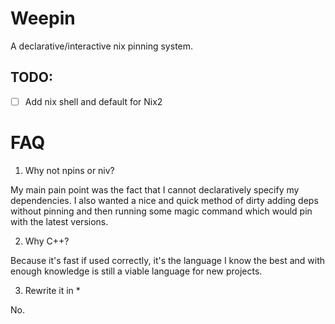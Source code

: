 # Weepin

A declarative/interactive nix pinning system.

TODO:
- 
- [ ] Add nix shell and default for Nix2

# FAQ

1. Why not npins or niv?

My main pain point was the fact that I cannot declaratively specify my dependencies.
I also wanted a nice and quick method of dirty adding deps without pinning and then
running some magic command which would pin with the latest versions.

2. Why C++?

Because it's fast if used correctly, it's the language I know the best
and with enough knowledge is still a viable language for new projects.

3. Rewrite it in *

No. 
